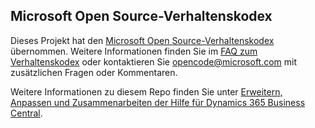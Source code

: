 ## <a name="microsoft-open-source-code-of-conduct"></a>Microsoft Open Source-Verhaltenskodex

Dieses Projekt hat den [Microsoft Open Source-Verhaltenskodex](https://opensource.microsoft.com/codeofconduct/) übernommen.
Weitere Informationen finden Sie im [FAQ zum Verhaltenskodex](https://opensource.microsoft.com/codeofconduct/faq/) oder kontaktieren Sie [opencode@microsoft.com](mailto:opencode@microsoft.com) mit zusätzlichen Fragen oder Kommentaren.

Weitere Informationen zu diesem Repo finden Sie unter [Erweitern, Anpassen und Zusammenarbeiten der Hilfe für Dynamics 365 Business Central](https://learn.microsoft.com/dynamics365/business-central/dev-itpro/help/contributor-guide).
